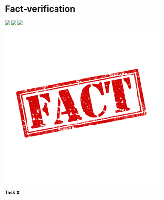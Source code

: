 # Fact-verification
![](https://img.shields.io/badge/index-pylucene-green.svg)
![](https://img.shields.io/badge/method-cosine&Word2Vec-blue.svg)
![](https://img.shields.io/badge/language-python-orange.svg)

![image](https://github.com/alanwangwyz/Fact-verification/blob/master/image/article-fact-or-opinion.jpg)

**Task** 🍀

